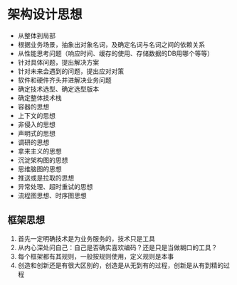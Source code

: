 # 架构设计思想
* 从整体到局部
* 根据业务场景，抽象出对象名词，及确定名词与名词之间的依赖关系
* 从性能思考问题（响应时间、缓存的使用、存储数据的DB用哪个等等）
* 针对具体问题，提出解决方案
* 针对未来会遇到的问题，提出应对对策
* 软件和硬件齐头并进解决业务问题
* 确定技术选型、确定选型版本
* 确定整体技术栈
* 容器的思想
* 上下文的思想
* 非侵入的思想
* 声明式的思想
* 调研的思想
* 拿来主义的思想
* 沉淀架构图的思想
* 思维脑图的思想
* 推送或是拉取的思想
* 异常处理、超时重试的思想
* 流程图思想、时序图思想





## 框架思想
1. 首先一定明确技术是为业务服务的，技术只是工具
2. 从内心深处问自己：自己是否确实喜欢编码？还是只是当做糊口的工具？
3. 每个框架都有其规则，一般按规则使用，定义规则是本事
4. 创造和创新还是有很大区别的，创造是从无到有的过程，创新是从有到精的过程
